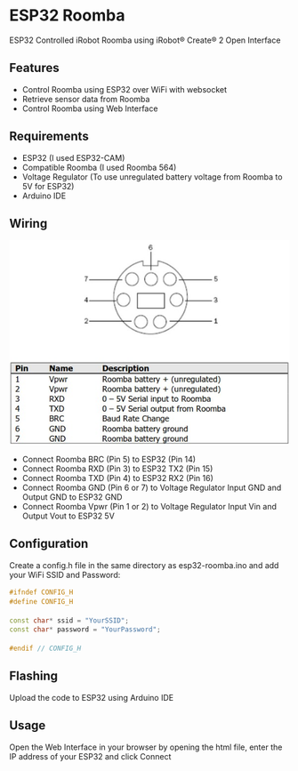 # ESP32 Roomba

ESP32 Controlled iRobot Roomba using iRobot® Create® 2 Open Interface 

## Features

- Control Roomba using ESP32 over WiFi with websocket
- Retrieve sensor data from Roomba
- Control Roomba using Web Interface

## Requirements

- ESP32 (I used ESP32-CAM)
- Compatible Roomba (I used Roomba 564)
- Voltage Regulator (To use unregulated battery voltage from Roomba to 5V for ESP32)
- Arduino IDE

## Wiring

![Roomba Pinouts](images/roomba-pinout.jpg)

- Connect Roomba BRC (Pin 5) to ESP32 (Pin 14)
- Connect Roomba RXD (Pin 3) to ESP32 TX2 (Pin 15)
- Connect Roomba TXD (Pin 4) to ESP32 RX2 (Pin 16)
- Connect Roomba GND (Pin 6 or 7) to Voltage Regulator Input GND and Output GND to ESP32 GND
- Connect Roomba Vpwr (Pin 1 or 2) to Voltage Regulator Input Vin and Output Vout to ESP32 5V

## Configuration

Create a config.h file in the same directory as esp32-roomba.ino and add your WiFi SSID and Password:

```cpp
#ifndef CONFIG_H
#define CONFIG_H

const char* ssid = "YourSSID";
const char* password = "YourPassword";

#endif // CONFIG_H
```

## Flashing

Upload the code to ESP32 using Arduino IDE

## Usage

Open the Web Interface in your browser by opening the html file, enter the IP address of your ESP32 and click Connect
